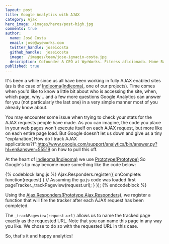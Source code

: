 ```yaml
---
layout: post
title: Google Analytics with AJAX
category: Ajax
hero_image: /images/heros/post-high.jpg
comments: true
author:
  name: José Costa
  email: jose@wyeworks.com
  twitter_handle: joseicosta
  github_handle:  joseicosta
  image:  /images/team/jose-ignacio-costa.jpg
  description: Cofounder & CEO at WyeWorks. Fitness aficionado. Home Barista wannabe.
published: true
---
```

It's been a while since us all have been working in fully AJAX enabled sites (as is the case of [Indieoma(Indieoma)](http://indieoma.com), one of our projects). Time comes when you'd like to know a little bit about who is accessing the site, when, which page, why .. and a few more questions Google Analytics can answer for you (not particularly the last one) in a very simple manner most of you already know about. 

<!--more-->

You may encounter some issue when trying to check your stats for the AJAX requests people have made. As you can imagine, the code you place in your web pages won't execute itself on each AJAX request, but more like on each entire page load. But Google doesn't let us down and give us a tiny "explanation(
How do I track AJAX applications?)":http://www.google.com/support/analytics/bin/answer.py?hl=en&answer=55519 on how to pull this off.    

At the heart of [Indieoma(Indieoma)](http://indieoma.com) we use [Prototype(Prototype)](http://www.prototypejs.org.) So Google's tip may become more something like the code below:

{% codeblock lang:js %}
Ajax.Responders.register({
  onComplete: function(request) {
    // Assuming the ga.js code was loaded first
    pageTracker._trackPageview(request.url);
  }
});
{% endcodeblock %}

Using the [Ajax.Responders(Prototype Ajax.Responders)](http://www.prototypejs.org/api/ajax/responders), we register a function that will fire the tracker after each AJAX request has been completed. 

The <code>_trackPageview(request.url)</code> allows us to name the tracked page exactly as the requested URL. Note that you can name this page in any way you like. We chose to do so with the requested URL in this case.

So, that's it and happy analytics!
